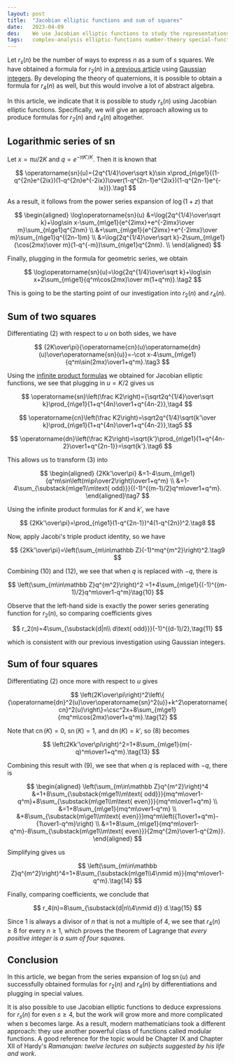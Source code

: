 ```yaml
---
layout: post
title:  "Jacobian elliptic functions and sum of squares"
date:   2023-04-09
des:    We use Jacobian elliptic functions to study the representations of integers as sum of squares
tags:   complex-analysis elliptic-functions number-theory special-functions
---
```


Let $r_s(n)$ be the number of ways to express $n$ as a sum of $s$ squares. We have obtained a formula for $r_2(n)$ in [a previous article](/2022/08/30/sum-of-two-squares.html) using [Gaussian integers](/2022/08/26/euclid-algorithm-and-unique-factorization-of-gaussian-integers.html). By developing the theory of quaternions, it is possible to obtain a formula for $r_4(n)$ as well, but this would involve a lot of abstract algebra.

In this article, we indicate that it is possible to study $r_s(n)$ using Jacobian elliptic functions. Specifically, we will give an approach allowing us to produce formulas for $r_2(n)$ and $r_4(n)$ altogether.

## Logarithmic series of $\operatorname{sn}$

Let $x=\pi u/2K$ and $q=e^{-\pi K'/K}$. Then it is known that

$$
\operatorname{sn}(u)={2q^{1/4}\over\sqrt k}\sin x\prod_{n\ge1}{(1-q^{2n}e^{2ix})(1-q^{2n}e^{-2ix})\over(1-q^{2n-1}e^{2ix})(1-q^{2n-1}e^{-ix})}.\tag1
$$

As a result, it follows from the power series expansion of $\log(1+z)$ that

$$
\begin{aligned}
\log\operatorname{sn}(u)
&=\log{2q^{1/4}\over\sqrt k}+\log\sin x-\sum_{m\ge1}{e^{2imx}+e^{-2imx}\over m}\sum_{n\ge1}q^{2nm} \\
&+\sum_{m\ge1}{e^{2imx}+e^{-2imx}\over m}\sum_{n\ge1}q^{(2n-1)m} \\
&=\log{2q^{1/4}\over\sqrt k}-2\sum_{m\ge1}{\cos(2mx)\over m}(1-q^{-m})\sum_{n\ge1}q^{2nm}. \\
\end{aligned}
$$

Finally, plugging in the formula for geometric series, we obtain

$$
\log\operatorname{sn}(u)=\log{2q^{1/4}\over\sqrt k}+\log\sin x+2\sum_{m\ge1}{q^m\cos(2mx)\over m(1+q^m)}.\tag2
$$

This is going to be the starting point of our investigation into $r_2(n)$ and $r_4(n)$.

## Sum of two squares

Differentiating (2) with respect to $u$ on both sides, we have

$$
{2K\over\pi}{\operatorname{cn}(u)\operatorname{dn}(u)\over\operatorname{sn}(u)}=-\cot x-4\sum_{m\ge1}{q^m\sin(2mx)\over1+q^m}.\tag3
$$

Using the [infinite product formulas](/2023/04/05/jacobian-elliptic-infinite-products.html) we obtained for Jacobian elliptic functions, we see that plugging in $u=K/2$ gives us

$$
\operatorname{sn}\left(\frac K2\right)={\sqrt2q^{1/4}\over\sqrt k}\prod_{n\ge1}{1+q^{4n}\over1+q^{4n-2}},\tag4
$$

$$
\operatorname{cn}\left(\frac K2\right)=\sqrt2q^{1/4}\sqrt{k'\over k}\prod_{n\ge1}{1+q^{4n}\over1+q^{4n-2}},\tag5
$$

$$
\operatorname{dn}\left(\frac K2\right)=\sqrt{k'}\prod_{n\ge1}{1+q^{4n-2}\over1+q^{2n-1}}=\sqrt{k'}.\tag6
$$

This allows us to transform (3) into

$$
\begin{aligned}
{2Kk'\over\pi}
&=1-4\sum_{m\ge1}{q^m\sin\left(m\pi\over2\right)\over1+q^m} \\
&=1-4\sum_{\substack{m\ge1\\m\text{ odd}}}{(-1)^{(m-1)/2}q^m\over1+q^m}.
\end{aligned}\tag7
$$

Using the infinite product formulas for $K$ and $k'$, we have

$$
{2Kk'\over\pi}=\prod_{n\ge1}(1-q^{2n-1})^4(1-q^{2n})^2.\tag8
$$

Now, apply Jacobi's triple product identity, so we have

$$
{2Kk'\over\pi}=\left(\sum_{m\in\mathbb Z}(-1)^mq^{m^2}\right)^2.\tag9
$$

Combining (10) and (12), we see that when $q$ is replaced with $-q$, there is

$$
\left(\sum_{m\in\mathbb Z}q^{m^2}\right)^2
=1+4\sum_{m\ge1}{(-1)^{(m-1)/2}q^m\over1-q^m}\tag{10}
$$

Observe that the left-hand side is exactly the power series generating function for $r_2(n)$, so comparing coefficients gives

$$
r_2(n)=4\sum_{\substack{d|n\\ d\text{ odd}}}(-1)^{(d-1)/2},\tag{11}
$$

which is consistent with our previous investigation using Gaussian integers.

## Sum of four squares

Differentiating (2) once more with respect to $u$ gives

$$
\left(2K\over\pi\right)^2\left\{ {\operatorname{dn}^2(u)\over\operatorname{sn}^2(u)}+k^2\operatorname{cn}^2(u)\right\}=\csc^2x+8\sum_{m\ge1}{mq^m\cos(2mx)\over1+q^m}.\tag{12}
$$

Note that $\operatorname{cn}(K)=0$, $\operatorname{sn}(K)=1$, and $\operatorname{dn}(K)=k'$, so (8) becomes

$$
\left(2Kk'\over\pi\right)^2=1+8\sum_{m\ge1}{m(-q)^m\over1+q^m}.\tag{13}
$$

Combining this result with (9), we see that when $q$ is replaced with $-q$, there is

$$
\begin{aligned}
\left(\sum_{m\in\mathbb Z}q^{m^2}\right)^4
&=1+8\sum_{\substack{m\ge1\\m\text{ odd}}}{mq^m\over1-q^m}+8\sum_{\substack{m\ge1\\m\text{ even}}}{mq^m\over1+q^m} \\
&=1+8\sum_{m\ge1}{mq^m\over1-q^m} \\
&+8\sum_{\substack{m\ge1\\m\text{ even}}}mq^m\left({1\over1+q^m}-{1\over1-q^m}\right) \\
&=1+8\sum_{m\ge1}{mq^m\over1-q^m}-8\sum_{\substack{m\ge1\\m\text{ even}}}{2mq^{2m}\over1-q^{2m}}.
\end{aligned}
$$

Simplifying gives us

$$
\left(\sum_{m\in\mathbb Z}q^{m^2}\right)^4=1+8\sum_{\substack{m\ge1\\4\nmid m}}{mq^m\over1-q^m}.\tag{14}
$$

Finally, comparing coefficients, we conclude that

$$
r_4(n)=8\sum_{\substack{d|n\\4\nmid d}}
d.\tag{15}
$$

Since $1$ is always a divisor of $n$ that is not a multiple of $4$, we see that $r_4(n)\ge8$ for every $n\ge1$, which proves the theorem of Lagrange that _every positive integer is a sum of four squares._

## Conclusion

In this article, we began from the series expansion of $\log\operatorname{sn}(u)$ and successfully obtained formulas for $r_2(n)$ and $r_4(n)$ by differentiations and plugging in special values.

It is also possible to use Jacobian elliptic functions to deduce expressions for $r_s(n)$ for even $s\ge4$, but the work will grow more and more complicated when $s$ becomes large. As a result, modern mathematicians took a different approach: they use another powerful class of functions called modular functions. A good reference for the topic would be Chapter IX and Chapter XII of Hardy's _Ramanujan: twelve lectures on subjects suggested by his life and work_.